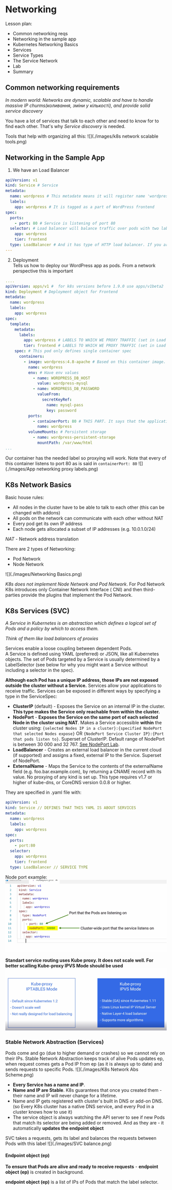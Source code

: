 # Networking

Lesson plan:

* Common networking reqs
* Networking in the sample app
* Kubernetes Networking Basics
* Services
* Service Types
* The Service Network
* Lab
* Summary

## Common networking requirements

*In modern world: Networks are dynamic, scalable and have to handle massive IP churms(коливання, зміни у кількості), and
provide solid service discovery*

You have a lot of services that talk to each other and need to know for to find each other. That's why *Service
discovery* is needed.

Tools that help with organizing all this:
![](./images/k8s network scalable tools.png)

## Networking in the Sample App

1) We have an Load Balancer

```yaml
apiVersion: v1
kind: Service # Service
metadata:
  name: wordpress # This metadate means it will register name 'wordpress' with a cluster DNS -> you can ping it and reach it using the name 
  labels:
    app: wordpress # It is tagged as a part of WordPress frontend
spec:
  ports:
    - port: 80 # Service is listening of port 80
  selector: # Load balancer will balance traffic over pods with two labels below (see image below)
    app: wordpress
    tier: frontend
  type: LoadBalancer # And it has type of HTTP load balancer. If you are on a cloud - this will provision for you a public IP or DNS name of native cloud load balancer
---
```

2) Deployment  
   Tells us how to deploy our WordPress app as pods. From a network perspective this is important

```yaml
....
apiVersion: apps/v1 #  for k8s versions before 1.9.0 use apps/v1beta2  and before 1.8.0 use extensions/v1beta1
kind: Deployment # Deployment object for Frontend
metadata:
  name: wordpress
  labels:
    app: wordpress
spec:
  template:
    metadata:
      labels:
        app: wordpress # LABELS TO WHICH WE PROXY TRAFFIC (set in Load Balancer)
        tier: frontend # LABELS TO WHICH WE PROXY TRAFFIC (set in Load Balancer)
    spec: # This pod only defines single container spec
      containers:
        - image: wordpress:4.8-apache # Based on this container image.| Refers to docker image that has required code in it
          name: wordpress
          env: # Have env values
            - name: WORDPRESS_DB_HOST
              value: wordpress-mysql
            - name: WORDPRESS_DB_PASSWORD
              valueFrom:
                secretKeyRef:
                  name: mysql-pass
                  key: password
          ports:
            - containerPort: 80 # THIS PART. It says that the application inside the container is configured to listen on port 80
              name: wordpress
          volumeMounts: # Persistent storage
            - name: wordpress-persistent-storage
              mountPath: /var/www/html
...
```

Our container has the needed label so proxying will work. Note that every of this container listens to port 80 as is
said in ```containerPort: 80```
![](./images/App networking proxy labels.png)

## K8s Network Basics

Basic house rules:

* All nodes in the cluster have to be able to talk to each other (this can be changed with addons)
* All pods on the network can communicate with each other without NAT
* Every pod get its own IP address
* Each node gets allocated a subset of IP addresses (e.g. 10.0.1.0/24)

*NAT* - Network address translation

There are 2 types of Networking:

* Pod Network
* Node Network

![](./images/Networking Basics.png)

*K8s does not implement Node Network and Pod Network*. For Pod Network K8s introduces only Container Network Interface (
CNI) and then third-parties provide the plugins that implement the Pod Network.

## K8s Services (SVC)

*A Service in Kubernetes is an abstraction which defines a logical set of Pods and a policy by which to access them.*

*Think of them like load balancers of proxies*

Services enable a loose coupling between dependent Pods.  
A Service is defined using YAML (preferred) or JSON, like all
Kubernetes objects. The set of Pods targeted by a Service is usually determined by a LabelSelector (see below for why
you might want a Service without including a selector in the spec).

**Although each Pod has a unique IP address, those IPs are not exposed outside the cluster without a Service.** Services
allow your applications to receive traffic. Services can be exposed in different ways by specifying a type in the
ServiceSpec:

* **ClusterIP** (default) - Exposes the Service on an internal IP in the cluster. **This type makes the Service only
  reachable
  from within the cluster.**
* **NodePort** - **Exposes the Service on the same port of each selected Node in the cluster using NAT**. Makes a
  Service accessible **within** the cluster
  using: ```{selected Nodes IP in a cluster}:{specified NodePort that selected Nodes expose}```
  OR ```{NodePort Service Cluster IP}:{Port that pods listen to}```.
  Superset of ClusterIP. Default range of NodePort is between 30 000 and 32
  767. [See NodePort Lab](./cloudguru-labs/lesson-networking/nodeport.md).
* **LoadBalancer** - Creates an external load balancer in the current cloud (if supported) and assigns a fixed, external
  IP to the Service. Superset of NodePort.
* **ExternalName** - Maps the Service to the contents of the externalName field (e.g. foo.bar.example.com), by returning
  a
  CNAME record with its value. No proxying of any kind is set up. This type requires v1.7 or higher of kube-dns, or
  CoreDNS version 0.0.8 or higher.

They are specified in .yaml file with:

```yaml
apiVersion: v1
kind: Service // DEFINES THAT THIS YAML IS ABOUT SERVICES
metadata:
  name: wordpress
  labels:
    app: wordpress
spec:
  ports:
    - port:80
  selector:
    app: wordpress
    tier: frontend
  type: LoadBalancer // SERVICE TYPE

```

Node port example:
![](./images/NodePortExample.png)

**Standart service routing uses Kube proxy. It does not scale well. For better scalling Kube-proxy IPVS Mode should be
used**
![](./images/IPVS.png)

### Stable Network Abstraction (Services)

Pods come and go (due to higher demand or crashes) so we cannot rely on their IPs. Stable Network Abstraction keeps
track of alive Pods updates ep, when request comes gets a Pod IP from ep (as it is always up to date) and sends requests
to specific Pods.
![](./images/K8s Network Abs Scheme.png)

* **Every Service has a name and IP**.
* **Name and IP are Stable**. K8s guarantees that once you created them - their name and IP will never change for a
  lifetime.
* Name and IP gets registered with cluster's built in DNS or add-on DNS. (so Every K8s cluster has a native DNS service,
  and every Pod in a cluster knows how to use it)
* The service object is always watching the API server to see if new Pods that match its selector are being added or
  removed. And as they are - it automatically **updates the endpoint object**

SVC takes a requests, gets its label and balances the requests between Pods with this label
![](./images/SVC balance.png)

#### Endpoint object (ep)

**To ensure that Pods are alive and ready to receive requests** - **endpoint object (ep)** is created in background.

**endpoint object (ep)** is a list of IPs of Pods that match the label selector.
